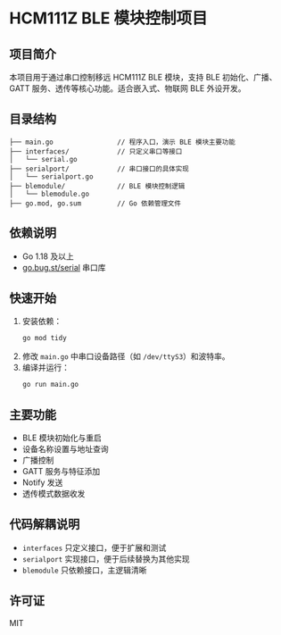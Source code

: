 # HCM111Z BLE 模块控制项目

## 项目简介
本项目用于通过串口控制移远 HCM111Z BLE 模块，支持 BLE 初始化、广播、GATT 服务、透传等核心功能。适合嵌入式、物联网 BLE 外设开发。

## 目录结构
```
├── main.go                // 程序入口，演示 BLE 模块主要功能
├── interfaces/            // 只定义串口等接口
│   └── serial.go
├── serialport/            // 串口接口的具体实现
│   └── serialport.go
├── blemodule/             // BLE 模块控制逻辑
│   └── blemodule.go
├── go.mod, go.sum         // Go 依赖管理文件
```

## 依赖说明
- Go 1.18 及以上
- [go.bug.st/serial](https://github.com/bugst/go-serial) 串口库

## 快速开始
1. 安装依赖：
   ```bash
   go mod tidy
   ```
2. 修改 `main.go` 中串口设备路径（如 `/dev/ttyS3`）和波特率。
3. 编译并运行：
   ```bash
   go run main.go
   ```

## 主要功能
- BLE 模块初始化与重启
- 设备名称设置与地址查询
- 广播控制
- GATT 服务与特征添加
- Notify 发送
- 透传模式数据收发

## 代码解耦说明
- `interfaces` 只定义接口，便于扩展和测试
- `serialport` 实现接口，便于后续替换为其他实现
- `blemodule` 只依赖接口，主逻辑清晰

## 许可证
MIT 